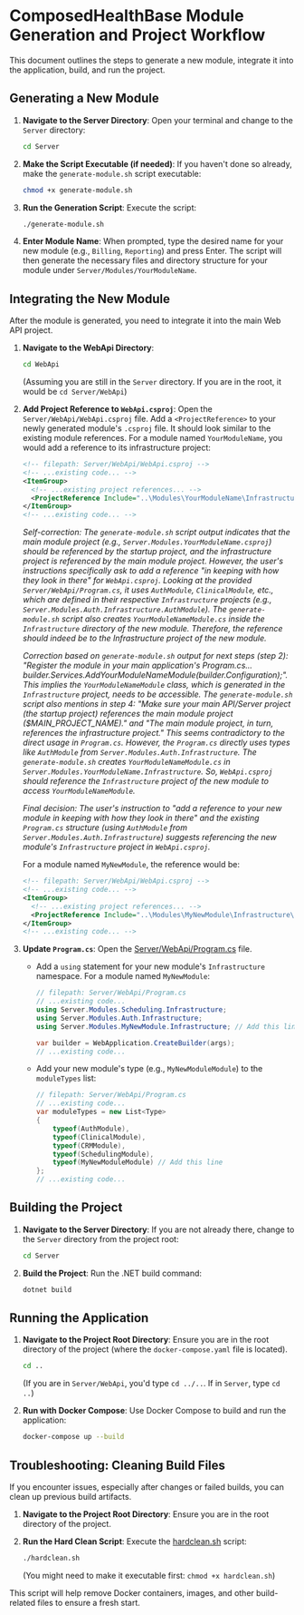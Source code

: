 # ComposedHealthBase Module Generation and Project Workflow

This document outlines the steps to generate a new module, integrate it into the application, build, and run the project.

## Generating a New Module

1.  **Navigate to the Server Directory**:
    Open your terminal and change to the `Server` directory:
    ```sh
    cd Server
    ```

2.  **Make the Script Executable (if needed)**:
    If you haven't done so already, make the `generate-module.sh` script executable:
    ```sh
    chmod +x generate-module.sh
    ```

3.  **Run the Generation Script**:
    Execute the script:
    ```sh
    ./generate-module.sh
    ```

4.  **Enter Module Name**:
    When prompted, type the desired name for your new module (e.g., `Billing`, `Reporting`) and press Enter. The script will then generate the necessary files and directory structure for your module under `Server/Modules/YourModuleName`.

## Integrating the New Module

After the module is generated, you need to integrate it into the main Web API project.

1.  **Navigate to the WebApi Directory**:
    ```sh
    cd WebApi
    ```
    (Assuming you are still in the `Server` directory. If you are in the root, it would be `cd Server/WebApi`)

2.  **Add Project Reference to `WebApi.csproj`**:
    Open the `Server/WebApi/WebApi.csproj` file. Add a `<ProjectReference>` to your newly generated module's `.csproj` file. It should look similar to the existing module references. For a module named `YourModuleName`, you would add a reference to its infrastructure project:
    ```xml
    <!-- filepath: Server/WebApi/WebApi.csproj -->
    <!-- ...existing code... -->
    <ItemGroup>
      <!-- ...existing project references... -->
      <ProjectReference Include="..\Modules\YourModuleName\Infrastructure\Server.Modules.YourModuleName.Infrastructure.csproj" />
    </ItemGroup>
    <!-- ...existing code... -->
    ```
    *Self-correction: The `generate-module.sh` script output indicates that the main module project (e.g., `Server.Modules.YourModuleName.csproj`) should be referenced by the startup project, and the infrastructure project is referenced by the main module project. However, the user's instructions specifically ask to add a reference "in keeping with how they look in there" for `WebApi.csproj`. Looking at the provided `Server/WebApi/Program.cs`, it uses `AuthModule`, `ClinicalModule`, etc., which are defined in their respective `Infrastructure` projects (e.g., `Server.Modules.Auth.Infrastructure.AuthModule`). The `generate-module.sh` script also creates `YourModuleNameModule.cs` inside the `Infrastructure` directory of the new module. Therefore, the reference should indeed be to the Infrastructure project of the new module.*

    *Correction based on `generate-module.sh` output for next steps (step 2): "Register the module in your main application's Program.cs... builder.Services.AddYourModuleNameModule(builder.Configuration);". This implies the `YourModuleNameModule` class, which is generated in the `Infrastructure` project, needs to be accessible. The `generate-module.sh` script also mentions in step 4: "Make sure your main API/Server project (the startup project) references the main module project ($MAIN_PROJECT_NAME)." and "The main module project, in turn, references the infrastructure project." This seems contradictory to the direct usage in `Program.cs`. However, the `Program.cs` directly uses types like `AuthModule` from `Server.Modules.Auth.Infrastructure`. The `generate-module.sh` creates `YourModuleNameModule.cs` in `Server.Modules.YourModuleName.Infrastructure`. So, `WebApi.csproj` should reference the `Infrastructure` project of the new module to access `YourModuleNameModule`.*

    *Final decision: The user's instruction to "add a reference to your new module in keeping with how they look in there" and the existing `Program.cs` structure (using `AuthModule` from `Server.Modules.Auth.Infrastructure`) suggests referencing the new module's `Infrastructure` project in `WebApi.csproj`.*

    For a module named `MyNewModule`, the reference would be:
    ```xml
    <!-- filepath: Server/WebApi/WebApi.csproj -->
    <!-- ...existing code... -->
    <ItemGroup>
      <!-- ...existing project references... -->
      <ProjectReference Include="..\Modules\MyNewModule\Infrastructure\Server.Modules.MyNewModule.Infrastructure.csproj" />
    </ItemGroup>
    <!-- ...existing code... -->
    ```

3.  **Update `Program.cs`**:
    Open the [Server/WebApi/Program.cs](Server/WebApi/Program.cs) file.
    *   Add a `using` statement for your new module's `Infrastructure` namespace. For a module named `MyNewModule`:
        ```csharp
        // filepath: Server/WebApi/Program.cs
        // ...existing code...
        using Server.Modules.Scheduling.Infrastructure;
        using Server.Modules.Auth.Infrastructure;
        using Server.Modules.MyNewModule.Infrastructure; // Add this line

        var builder = WebApplication.CreateBuilder(args);
        // ...existing code...
        ```
    *   Add your new module's type (e.g., `MyNewModuleModule`) to the `moduleTypes` list:
        ```csharp
        // filepath: Server/WebApi/Program.cs
        // ...existing code...
        var moduleTypes = new List<Type>
        {
            typeof(AuthModule),
            typeof(ClinicalModule),
            typeof(CRMModule),
            typeof(SchedulingModule),
            typeof(MyNewModuleModule) // Add this line
        };
        // ...existing code...
        ```

## Building the Project

1.  **Navigate to the Server Directory**:
    If you are not already there, change to the `Server` directory from the project root:
    ```sh
    cd Server
    ```

2.  **Build the Project**:
    Run the .NET build command:
    ```sh
    dotnet build
    ```

## Running the Application

1.  **Navigate to the Project Root Directory**:
    Ensure you are in the root directory of the project (where the `docker-compose.yaml` file is located).
    ```sh
    cd .. 
    ```
    (If you are in `Server/WebApi`, you'd type `cd ../..`. If in `Server`, type `cd ..`)

2.  **Run with Docker Compose**:
    Use Docker Compose to build and run the application:
    ```sh
    docker-compose up --build
    ```

## Troubleshooting: Cleaning Build Files

If you encounter issues, especially after changes or failed builds, you can clean up previous build artifacts.

1.  **Navigate to the Project Root Directory**:
    Ensure you are in the root directory of the project.

2.  **Run the Hard Clean Script**:
    Execute the [hardclean.sh](hardclean.sh) script:
    ```sh
    ./hardclean.sh
    ```
    (You might need to make it executable first: `chmod +x hardclean.sh`)

This script will help remove Docker containers, images, and other build-related files to ensure a fresh start.